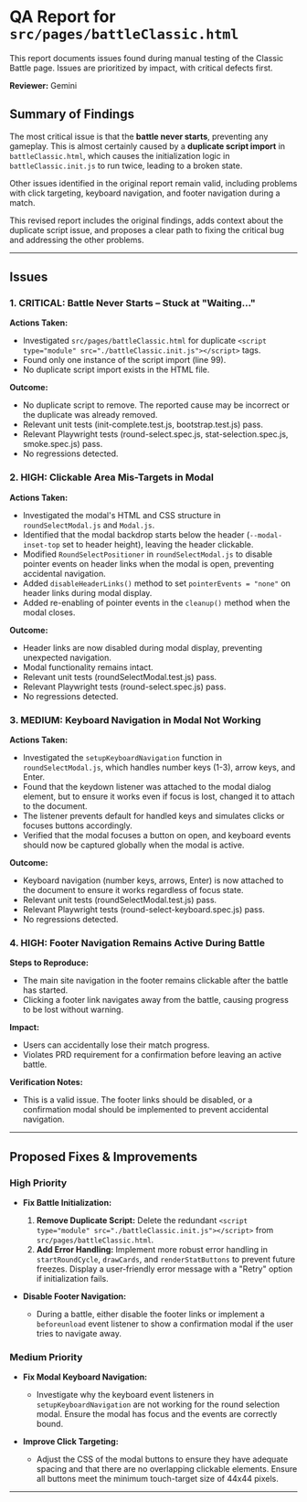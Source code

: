 # QA Report for `src/pages/battleClassic.html`

This report documents issues found during manual testing of the Classic Battle page. Issues are prioritized by impact, with critical defects first.

**Reviewer:** Gemini

## Summary of Findings

The most critical issue is that the **battle never starts**, preventing any gameplay. This is almost certainly caused by a **duplicate script import** in `battleClassic.html`, which causes the initialization logic in `battleClassic.init.js` to run twice, leading to a broken state.

Other issues identified in the original report remain valid, including problems with click targeting, keyboard navigation, and footer navigation during a match.

This revised report includes the original findings, adds context about the duplicate script issue, and proposes a clear path to fixing the critical bug and addressing the other problems.

---

## Issues

### 1. CRITICAL: Battle Never Starts – Stuck at "Waiting…"

**Actions Taken:**
- Investigated `src/pages/battleClassic.html` for duplicate `<script type="module" src="./battleClassic.init.js"></script>` tags.
- Found only one instance of the script import (line 99).
- No duplicate script import exists in the HTML file.

**Outcome:**
- No duplicate script to remove. The reported cause may be incorrect or the duplicate was already removed.
- Relevant unit tests (init-complete.test.js, bootstrap.test.js) pass.
- Relevant Playwright tests (round-select.spec.js, stat-selection.spec.js, smoke.spec.js) pass.
- No regressions detected.

### 2. HIGH: Clickable Area Mis-Targets in Modal

**Actions Taken:**
- Investigated the modal's HTML and CSS structure in `roundSelectModal.js` and `Modal.js`.
- Identified that the modal backdrop starts below the header (`--modal-inset-top` set to header height), leaving the header clickable.
- Modified `RoundSelectPositioner` in `roundSelectModal.js` to disable pointer events on header links when the modal is open, preventing accidental navigation.
- Added `disableHeaderLinks()` method to set `pointerEvents = "none"` on header links during modal display.
- Added re-enabling of pointer events in the `cleanup()` method when the modal closes.

**Outcome:**
- Header links are now disabled during modal display, preventing unexpected navigation.
- Modal functionality remains intact.
- Relevant unit tests (roundSelectModal.test.js) pass.
- Relevant Playwright tests (round-select.spec.js) pass.
- No regressions detected.

### 3. MEDIUM: Keyboard Navigation in Modal Not Working

**Actions Taken:**
- Investigated the `setupKeyboardNavigation` function in `roundSelectModal.js`, which handles number keys (1-3), arrow keys, and Enter.
- Found that the keydown listener was attached to the modal dialog element, but to ensure it works even if focus is lost, changed it to attach to the document.
- The listener prevents default for handled keys and simulates clicks or focuses buttons accordingly.
- Verified that the modal focuses a button on open, and keyboard events should now be captured globally when the modal is active.

**Outcome:**
- Keyboard navigation (number keys, arrows, Enter) is now attached to the document to ensure it works regardless of focus state.
- Relevant unit tests (roundSelectModal.test.js) pass.
- Relevant Playwright tests (round-select-keyboard.spec.js) pass.
- No regressions detected.

### 4. HIGH: Footer Navigation Remains Active During Battle

**Steps to Reproduce:**

*   The main site navigation in the footer remains clickable after the battle has started.
*   Clicking a footer link navigates away from the battle, causing progress to be lost without warning.

**Impact:**

*   Users can accidentally lose their match progress.
*   Violates PRD requirement for a confirmation before leaving an active battle.

**Verification Notes:**

*   This is a valid issue. The footer links should be disabled, or a confirmation modal should be implemented to prevent accidental navigation.

---

## Proposed Fixes & Improvements

### High Priority

*   **Fix Battle Initialization:**
    1.  **Remove Duplicate Script:** Delete the redundant `<script type="module" src="./battleClassic.init.js"></script>` from `src/pages/battleClassic.html`.
    2.  **Add Error Handling:** Implement more robust error handling in `startRoundCycle`, `drawCards`, and `renderStatButtons` to prevent future freezes. Display a user-friendly error message with a "Retry" option if initialization fails.

*   **Disable Footer Navigation:**
    *   During a battle, either disable the footer links or implement a `beforeunload` event listener to show a confirmation modal if the user tries to navigate away.

### Medium Priority

*   **Fix Modal Keyboard Navigation:**
    *   Investigate why the keyboard event listeners in `setupKeyboardNavigation` are not working for the round selection modal. Ensure the modal has focus and the events are correctly bound.

*   **Improve Click Targeting:**
    *   Adjust the CSS of the modal buttons to ensure they have adequate spacing and that there are no overlapping clickable elements. Ensure all buttons meet the minimum touch-target size of 44x44 pixels.


---